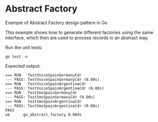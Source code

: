 # Abstract Factory
Example of Abstract Factory design pattern in Go

This example shows how to generate different factories using the same interface, which then are used to process records in an abstract way.

Run the unit tests:
```
go test -v
```

Expected output:
```
=== RUN   TestVoiceSpainGermanyCdr
--- PASS: TestVoiceSpainGermanyCdr (0.00s)
=== RUN   TestVoiceSpainArgentinaCdr
--- PASS: TestVoiceSpainArgentinaCdr (0.00s)
=== RUN   TestSmsSpainGermanyCdr
--- PASS: TestSmsSpainGermanyCdr (0.00s)
=== RUN   TestSmsSpainArgentinaCdr
--- PASS: TestSmsSpainArgentinaCdr (0.00s)
PASS
ok  	go_abstract_factory	0.069s
```
